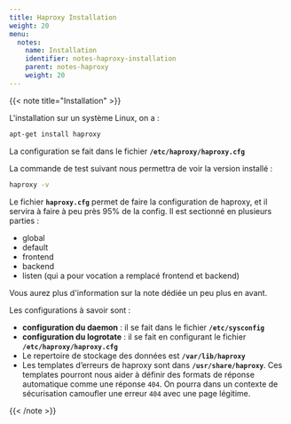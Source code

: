 ```yaml
---
title: Haproxy Installation
weight: 20
menu:
  notes:
    name: Installation
    identifier: notes-haproxy-installation
    parent: notes-haproxy
    weight: 20
---
```


<!-- Installation -->
{{< note title="Installation" >}}

L'installation sur un système Linux, on a :
```bash
apt-get install haproxy
```

La configuration se fait dans le fichier **`/etc/haproxy/haproxy.cfg`**

La commande de test suivant nous permettra de voir la version installé : 
```bash
haproxy -v
```

Le fichier **`haproxy.cfg`** permet de faire la configuration de haproxy, et il servira à faire à peu près 95% de la config. Il est sectionné en plusieurs parties :
- global
- default
- frontend
- backend
- listen (qui a pour vocation a remplacé frontend et backend)

Vous aurez plus d'information sur la note dédiée un peu plus en avant.

Les configurations à savoir sont :
- **configuration du daemon** : il se fait dans le fichier **`/etc/sysconfig`**
- **configuration du logrotate** : il se fait en configurant le fichier **`/etc/haproxy/haproxy.cfg`**
- Le repertoire de stockage des données est **`/var/lib/haproxy`**
- Les templates d’erreurs de haproxy sont dans **`/usr/share/haproxy`**. Ces templates pourront nous aider à définir des formats de réponse automatique comme une réponse `404`. On pourra dans un contexte de sécurisation camoufler une erreur `404` avec une page légitime.

{{< /note >}}